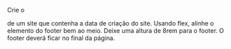 Crie o <footer> de um site que contenha a data de criação do site.
Usando flex, alinhe o elemento do footer bem ao meio.
Deixe uma altura de 8rem para o footer.
O footer deverá ficar no final da página. 